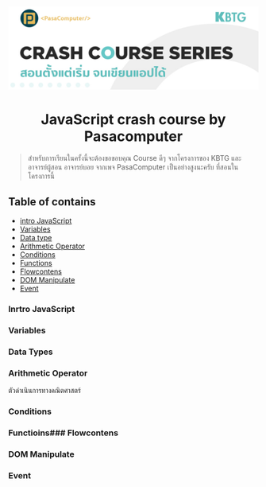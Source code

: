 <div align="center">
  <img src="Asset/javaScript crash course by pasacomputer Banner.jpg">
  <h1> JavaScript crash course by Pasacomputer </h1>
</div>

> สำหรับการเรียนในครั้งนี้จะต้องขอขอบคุณ Course ดีๆ จากโครงการของ KBTG และอาจารย์ผู้สอน อาจารย์บอย จากเพจ PasaComputer เป็นอย่างสูงนะครับ ที่สอนในโครงการนี้

## Table of contains

- [intro JavaScript](#intro-JavaScript)
- [Variables](#variables)
- [Data type](#data-types)
- [Arithmetic Operator](#Arithmetic-Operator)
- [Conditions](#conditions)
- [Functions](#functions)
- [Flowcontens](#Flowcontens)
- [DOM Manipulate](#DOM-Manipulate)
- [Event](#event)

### Inrtro JavaScript

### Variables

### Data Types

### Arithmetic Operator

ตัวดำเนินการทางคณิตศาสตร์

### Conditions

### Functioins### Flowcontens

### DOM Manipulate

### Event
